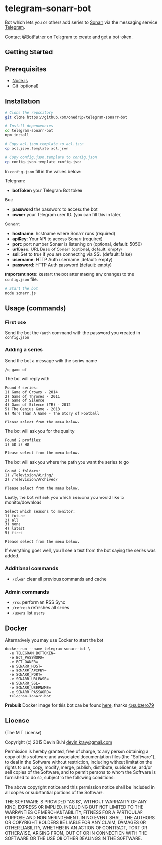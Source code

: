 # telegram-sonarr-bot

Bot which lets you or others add series to [Sonarr](https://sonarr.tv/) via the messaging service [Telegram](https://telegram.org/).

Contact [@BotFather](http://telegram.me/BotFather) on Telegram to create and get a bot token.

Getting Started
---------------

## Prerequisites
- [Node.js](http://nodejs.org)
- [Git](https://git-scm.com/downloads) (optional)

## Installation

```bash
# Clone the repository
git clone https://github.com/onedr0p/telegram-sonarr-bot
```

```bash
# Install dependencies
cd telegram-sonarr-bot
npm install
```

```bash
# Copy acl.json.template to acl.json
cp acl.json.template acl.json
```

```bash
# Copy config.json.template to config.json
cp config.json.template config.json
```

In `config.json` fill in the values below:

Telegram:
- **botToken** your Telegram Bot token

Bot:
- **password** the password to access the bot
- **owner** your Telegram user ID. (you can fill this in later)

Sonarr:
- **hostname**: hostname where Sonarr runs (required)
- **apiKey**: Your API to access Sonarr (required)
- **port**: port number Sonarr is listening on (optional, default: 5050)
- **urlBase**: URL Base of Sonarr (optional, default: empty)
- **ssl**: Set to true if you are connecting via SSL (default: false)
- **username**: HTTP Auth username (default: empty)
- **password**: HTTP Auth password (default: empty)

**Important note**: Restart the bot after making any changes to the `config.json` file.

```bash
# Start the bot
node sonarr.js
```

## Usage (commands)

### First use
Send the bot the `/auth` command with the password you created in `config.json`

### Adding a series

Send the bot a message with the series name

`/q game of`

The bot will reply with

```
Found 6 series:
1) Game of Crowns - 2014
2) Game of Thrones - 2011
3) Game of Silence
4) Game of Silence (TR) - 2012
5) The Genius Game - 2013
6) More Than A Game - The Story of Football

Please select from the menu below.
```

The bot will ask you for the quality

```
Found 2 profiles:
1) SD 2) HD

Please select from the menu below.
```

The bot will ask you where the path you want the series to go

```
Found 2 folders:
1) /Television/Airing/
2) /Television/Archived/

Please select from the menu below.
```

Lastly, the bot will ask you which seasons you would like to monitor/download

```
Select which seasons to monitor:
1) future
2) all
3) none
4) latest
5) first

Please select from the menu below.
```

If everything goes well, you'll see a text from the bot saying the series was added.

### Additional commands
* `/clear` clear all previous commands and cache

### Admin commands
* `/rss` perform an RSS Sync
* `/refresh` refreshes all series
* `/users` list users

## Docker
Alternatively you may use Docker to start the bot
```
docker run --name telegram-sonarr-bot \
  -e TELEGRAM_BOTTOKEN=
  -e BOT_PASSWORD=
  -e BOT_OWNER=
  -e SONARR_HOST=
  -e SONARR_APIKEY=
  -e SONARR_PORT=
  -e SONARR_URLBASE=
  -e SONARR_SSL=
  -e SONARR_USERNAME=
  -e SONARR_PASSWORD=
  telegram-sonarr-bot
```

**Prebuilt** Docker image for this bot can be found [here](https://hub.docker.com/r/subzero79/docker-telegram-sonarr-bot), thanks [@subzero79](https://github.com/subzero79)

## License
(The MIT License)

Copyright (c) 2015 Devin Buhl <devin.kray@gmail.com>

Permission is hereby granted, free of charge, to any person obtaining
a copy of this software and associated documentation files (the
"Software"), to deal in the Software without restriction, including
without limitation the rights to use, copy, modify, merge, publish,
distribute, sublicense, and/or sell copies of the Software, and to
permit persons to whom the Software is furnished to do so, subject to
the following conditions:

The above copyright notice and this permission notice shall be
included in all copies or substantial portions of the Software.

THE SOFTWARE IS PROVIDED "AS IS", WITHOUT WARRANTY OF ANY KIND,
EXPRESS OR IMPLIED, INCLUDING BUT NOT LIMITED TO THE WARRANTIES OF
MERCHANTABILITY, FITNESS FOR A PARTICULAR PURPOSE AND
NONINFRINGEMENT. IN NO EVENT SHALL THE AUTHORS OR COPYRIGHT HOLDERS BE
LIABLE FOR ANY CLAIM, DAMAGES OR OTHER LIABILITY, WHETHER IN AN ACTION
OF CONTRACT, TORT OR OTHERWISE, ARISING FROM, OUT OF OR IN CONNECTION
WITH THE SOFTWARE OR THE USE OR OTHER DEALINGS IN THE SOFTWARE.
